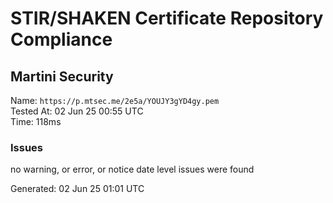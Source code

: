 # STIR/SHAKEN Certificate Repository Compliance

## Martini Security

Name: `https://p.mtsec.me/2e5a/YOUJY3gYD4gy.pem`\
Tested At: 02 Jun 25 00:55 UTC\
Time: 118ms

### Issues

no warning, or error, or notice date level issues were found

Generated: 02 Jun 25 01:01 UTC